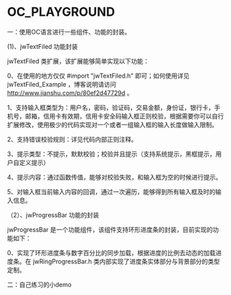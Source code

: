 # OC_PLAYGROUND
一：使用OC语言进行一些组件、功能的封装。

(1)、jwTextFiled 功能封装

jwTextFiled 类扩展，该扩展能够简单实现以下功能：

0、在使用的地方仅仅 #import "jwTextFiled.h" 即可；如何使用详见 jwTextFiled_Example ，博客说明请访问 http://www.jianshu.com/p/80ef2d47729d 。

1、支持输入框类型为：用户名，密码，验证码，交易金额，身份证，银行卡，手机号，邮箱，信用卡有效期，信用卡安全码输入框正则校验，根据需要你可以自行扩展修改，使用极少的代码实现对一个或者一组输入框的输入长度做输入限制。    

2、支持错误校验规则：详见代码内部正则注释。 

3、提示类型：不提示，默默校验；校验并且提示（支持系统提示，黑框提示，用户自定义提示） 

4、提示内容：通过函数传值，能够对校验失败，和输入框为空的时候进行提示。 

5、对输入框当前输入内容的回调，通过一次遍历，能够得到所有输入框及时的输入信息。  

（2）、jwProgressBar 功能的封装

jwProgressBar 是一个功能组件，该组件支持环形进度条的封装，目前实现的功能如下：

0、实现了环形进度条与数字百分比的同步加载，根据进度的比例去动态的加载进度条。在 jwRingProgressBar.h 类内部实现了进度条实体部分与背景部分的类型定制。




二：自己练习的小demo
